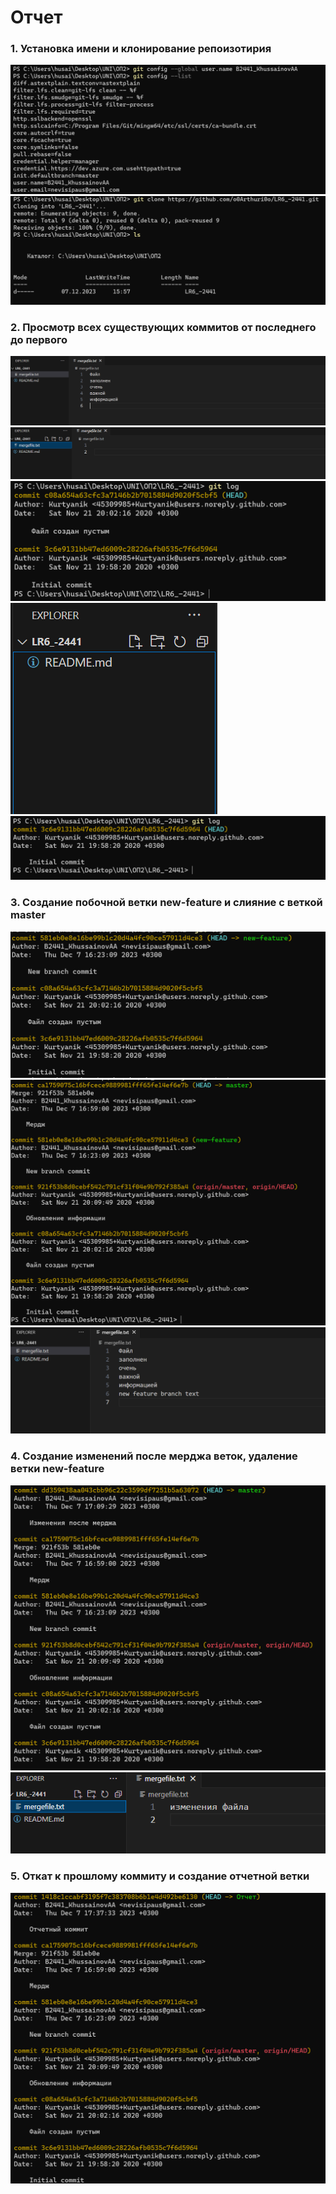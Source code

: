 Отчет
=

### 1. Установка имени и  клонирование репоизотирия
![Добавление имени](./photo/Снимок%20экрана%202023-12-07%20155955.png)
![Клонирование](./photo/Снимок%20экрана%202023-12-07%20160013.png)

### 2. Просмотр всех существующих коммитов от последнего до первого
![Добавление имени](./photo/Снимок%20экрана%202023-12-07%20161226.png)
![Клонирование](./photo/Снимок%20экрана%202023-12-07%20161304.png)
![Клонирование](./photo/Снимок%20экрана%202023-12-07%20161318.png)
![Клонирование](./photo/Снимок%20экрана%202023-12-07%20161402.png)
![Клонирование](./photo/Снимок%20экрана%202023-12-07%20161342.png)

### 3. Создание побочной ветки new-feature и слияние с веткой master
![Добавление имени](./photo/Снимок%20экрана%202023-12-07%20163445.png)
![Клонирование](./photo/Снимок%20экрана%202023-12-07%20165918.png)
![Клонирование](./photo/Снимок%20экрана%202023-12-07%20165923.png)

### 4. Создание изменений после мерджа веток, удаление ветки new-feature
![](./photo/Снимок%20экрана%202023-12-07%20173522.png)
![](./photo/Снимок%20экрана%202023-12-07%20173528.png)

### 5. Откат к прошлому коммиту и создание отчетной ветки
![](./photo/Снимок%20экрана%202023-12-07%20173755.png)
